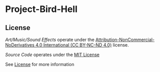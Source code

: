 # Project-Bird-Hell

## License

*Art/Music/Sound Effects* operate under the [Attribution-NonCommercial-NoDerivatives 4.0 International (CC BY-NC-ND 4.0)](https://creativecommons.org/licenses/by-nc-nd/4.0/) license.

*Source Code* operates under the [MIT License](https://choosealicense.com/licenses/mit/)

See [License](/LICENSE) for more information
